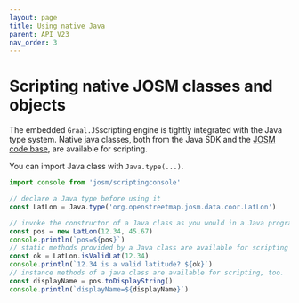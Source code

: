 ```yaml
---
layout: page
title: Using native Java
parent: API V23
nav_order: 3
---
```


# Scripting native JOSM classes and objects

The embedded `Graal.JS`scripting engine is tightly integrated with the Java type system. Native java classes, both from the Java SDK and the [JOSM code base], are available for scripting.

You can import Java class with `Java.type(...)`.


```js
import console from 'josm/scriptingconsole'

// declare a Java type before using it
const LatLon = Java.type('org.openstreetmap.josm.data.coor.LatLon')

// invoke the constructor of a Java class as you would in a Java programm
const pos = new LatLon(12.34, 45.67)
console.println(`pos=${pos}`)
// static methods provided by a Java class are available for scripting
const ok = LatLon.isValidLat(12.34)
console.println(`12.34 is a valid latitude? ${ok}`)
// instance methods of a java class are available for scripting, too.
const displayName = pos.toDisplayString()
console.println(`displayName=${displayName}`)
```


[JOSM code base]: http://josm.openstreetmap.de/browser/josm/trunk/src"
[LatLon]: https://josm.openstreetmap.de/doc/org/openstreetmap/josm/data/coor/LatLon.html
[LatLonMixin]: /api/v1/josm_mixin_LatLonMixin.LatLonMixin.html

